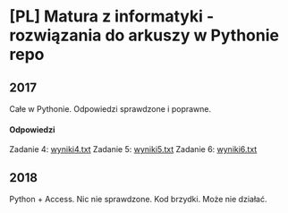 # [PL] Matura z informatyki - rozwiązania do arkuszy w Pythonie repo

## 2017

Całe w Pythonie. Odpowiedzi sprawdzone i poprawne.

#### Odpowiedzi

Zadanie 4: [wyniki4.txt](2017/wyniki4.txt)
Zadanie 5: [wyniki5.txt](2017/wyniki5.txt)
Zadanie 6: [wyniki6.txt](2017/wyniki6.txt)

## 2018

Python + Access. Nic nie sprawdzone. Kod brzydki. Może nie działać.